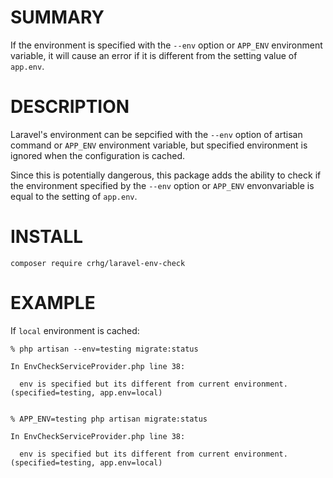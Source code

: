 # SUMMARY

If the environment is specified with the `--env` option or `APP_ENV` environment variable, it will cause an error if it is different from the setting value of `app.env`.

# DESCRIPTION

Laravel's environment can be sepcified with the `--env` option of artisan command or `APP_ENV` environment variable, but specified environment is ignored when the configuration is cached.

Since this is potentially dangerous, this package adds the ability to check if the environment specified by the `--env` option or `APP_ENV` envonvariable is equal to the setting of `app.env`.

# INSTALL

```console
composer require crhg/laravel-env-check
```

# EXAMPLE

If `local` environment is cached:

```console
% php artisan --env=testing migrate:status

In EnvCheckServiceProvider.php line 38:

  env is specified but its different from current environment. (specified=testing, app.env=local)


% APP_ENV=testing php artisan migrate:status

In EnvCheckServiceProvider.php line 38:

  env is specified but its different from current environment. (specified=testing, app.env=local)

```